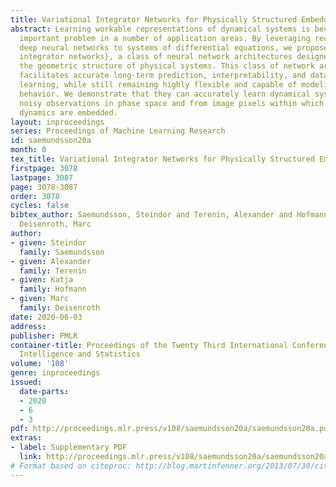 ```yaml
---
title: Variational Integrator Networks for Physically Structured Embeddings
abstract: Learning workable representations of dynamical systems is becoming an increasingly
  important problem in a number of application areas. By leveraging recent work connecting
  deep neural networks to systems of differential equations, we propose \emph{variational
  integrator networks}, a class of neural network architectures designed to preserve
  the geometric structure of physical systems. This class of network architectures
  facilitates accurate long-term prediction, interpretability, and data-efficient
  learning, while still remaining highly flexible and capable of modeling complex
  behavior. We demonstrate that they can accurately learn dynamical systems from both
  noisy observations in phase space and from image pixels within which the unknown
  dynamics are embedded.
layout: inproceedings
series: Proceedings of Machine Learning Research
id: saemundsson20a
month: 0
tex_title: Variational Integrator Networks for Physically Structured Embeddings
firstpage: 3078
lastpage: 3087
page: 3078-3087
order: 3078
cycles: false
bibtex_author: Saemundsson, Steindor and Terenin, Alexander and Hofmann, Katja and
  Deisenroth, Marc
author:
- given: Steindor
  family: Saemundsson
- given: Alexander
  family: Terenin
- given: Katja
  family: Hofmann
- given: Marc
  family: Deisenroth
date: 2020-06-03
address: 
publisher: PMLR
container-title: Proceedings of the Twenty Third International Conference on Artificial
  Intelligence and Statistics
volume: '108'
genre: inproceedings
issued:
  date-parts:
  - 2020
  - 6
  - 3
pdf: http://proceedings.mlr.press/v108/saemundsson20a/saemundsson20a.pdf
extras:
- label: Supplementary PDF
  link: http://proceedings.mlr.press/v108/saemundsson20a/saemundsson20a-supp.pdf
# Format based on citeproc: http://blog.martinfenner.org/2013/07/30/citeproc-yaml-for-bibliographies/
---
```

